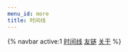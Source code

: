 ```yaml
---
menu_id: more
title: 时间线
---
```


{% navbar active:1 [时间线](/timeline) [友链](/friends) [关于](/about) %}
